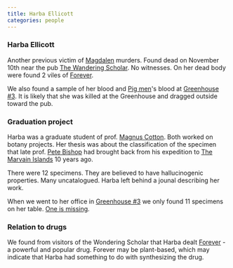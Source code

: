 ```yaml
---
title: Harba Ellicott
categories: people
---
```


### Harba Ellicott
Another previous victim of [Magdalen](Magdalen) murders. Found dead on November 10th near the pub [The Wandering Scholar](WanderingScholar). No witnesses.
On her dead body were found 2 viles of [Forever](Forever).

We also found a sample of her blood and [Pig men](pigmen)'s blood at [Greenhouse #3](ColinMarshallInstitute#Greenhouse-3). It is likely that she was killed at the Greenhouse and dragged outside toward the pub.

### Graduation project
Harba was a graduate student of prof. [Magnus Cotton](MagnusCotton). Both worked on botany projects. Her thesis was about the classification of the specimen that late prof. [Pete Bishop](PeteBishop) had brought back from his expedition to [The Marvain Islands](MarvainIslands) 10 years ago. 

There were 12 specimens. They are believed to have hallucinogenic properties. Many uncatalogued. Harba left behind a jounal describing her work. 

When we went to her office in [Greenhouse #3](ColinMarshallInstitute#Greenhouse-3) we only found 11 specimens on her table. [One is missing](MissingSpecimen).

### Relation to drugs
We found from visitors of the Wondering Scholar that Harba dealt [Forever](Forever) - a powerful and popular drug. Forever may be plant-based, which may indicate that Harba had something to do with synthesizing the drug.
